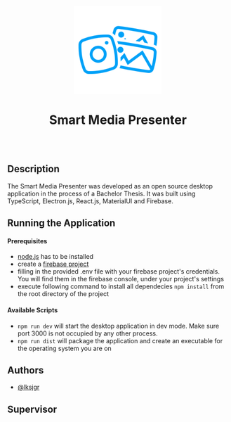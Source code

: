 <br/>
<p align="center">
  <img src="./public/resources/icon.png" height='200' width='200' />
</p>
<h1 align="center" >
    Smart Media Presenter
</h1>
<br />
<br />

## Description

The Smart Media Presenter was developed as an open source desktop application in the process of a Bachelor Thesis. It was built using TypeScript, Electron.js, React.js, MaterialUI and Firebase.

## Running the Application

#### Prerequisites

- [node.js]('https://nodejs.org/en/download/') has to be installed
- create a [firebase project]('https://console.firebase.google.com/u/0/')
- filling in the provided .env file with your firebase project's credentials. You will find them in the firebase console, under your project's settings
- execute following command to install all dependecies `npm install` from the root directory of the project

#### Available Scripts

- `npm run dev` will start the desktop application in dev mode. Make sure port 3000 is not occupied by any other process.
- `npm run dist` will package the application and create an executable for the operating system you are on

## Authors

- [@lksjgr](https://www.github.com/lksjgr)

## Supervisor

